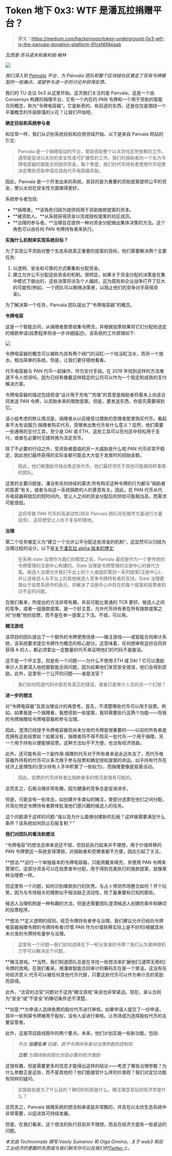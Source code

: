 # Token 地下 0x3: WTF 是潘瓦拉捐赠平台？

> 原文：<https://medium.com/hackernoon/token-underground-0x3-wtf-is-the-panvala-donation-platform-91cef466eaab>

*瓦西里·苏马诺夫和奥利娅·格林*

![](img/dc37ab893ffa1779c176e202de45eb32.png)

*我们深入到* [*Panvala*](https://www.panvala.com/) *平台，为 Panvala 团队和整个区块链社区奠定了现有令牌模型的一些痛点。渴望参与进一步的讨论并获得反馈。*

我们的 TU 会议 0x3 从这里开始。这次我们关注的是 Panvala，这是一个由 Consensys 构建的捐赠平台，它有一个内在的 PAN 令牌和一个用于资助的智能合同概念，称为“令牌电容器”。它是新奇的、有前途的东西，还是仅仅是围绕一个平庸概念的华丽辞藻的火花？让我们开始吧。

**确定目标和系统参与者**

和往常一样，我们从识别系统目标和应用领域开始。以下是来自 Panvala 网站的引文:

> Panvala 是一个捐赠驱动的平台，帮助资助整个以太坊社区所依赖的工作，通常是促进以太坊的安全性或可扩展性的工作。我们的捐助者向一个名为令牌电容器的智能合同提供资金。每个季度，我们的代币持有者使用代币投票决定哪些资助申请应该由代币电容器资助。

因此，Panvala 是一个开发出来的系统，其目的是为重要的资助提案提供公平的资金，使以太坊在安全性方面做得更好。

系统参与者包括:

*   **捐赠者。**该角色归结为提供将用于资助拨款提案的资本。
*   **被资助人。**从系统获得资金以完成授权提案的社区成员。
*   **治理的参与者。**治理旨在提供一种对资金分配做出集体决策的方法。这个角色可以由任何 PAN 令牌持有者来执行。

**实施什么机制来实现系统目标？**

为了实现公平资助对整个生态系统真正重要的提案的目标，他们需要解决两个主要任务:

1.  以透明、安全和可靠的方式筹集和分配资金。
2.  建立允许公平分配这些资金的机制。很明显，如果关于资金分配的决策是在集中模式下做出的，这些决策将涉及个人偏好。这为腐败和企业战争打开了巨大的可能性(例如，一个团队可以贿赂决策者，以阻止他们的竞争对手获得资金)。

为了解决第一个任务，Panvala 团队提出了“令牌电容器”的概念。

**令牌电容**

这是一个智能合同，从捐赠者那里收集令牌流，并根据投票结果将它们分配给选定的赠款申请(投票程序将进一步详细描述)。该系统的工作原理如下:

![](img/79829793f30c7e327f7bde78bdc067d3.png)

令牌电容器的概念可以被称为具有两个阀门的浴缸:一个给浴缸注水，而另一个放水。相当简单的系统。但是，让我们更仔细地看看。

代币电容器与 PAN 代币一起操作，作为支付手段。在 2019 年找到这样的方法难道不令人惊讶吗，因为已经有像戴这样稳定的公司可以作为一个稳定和成熟的支付解决方案。

令牌电容器的描述包括短语“设计用于充电”“充值”的意思是捐助者将基本上向该合同发送 PAN 令牌，以资助未来的赠款提案。但是，要发送东西，你首先需要得到它。

该小组考虑的默认情况是，捐赠者从以前接受过赠款的受赠者那里购买代币。看起来不太有说服力:捐赠者购买代币，受赠者出售代币有什么意义？显然，他们需要一些通用的支付工具，至少是 DAI 或 ETH，这些工具可以在社区中轻松用于支付，或者在必要时无缝转换为法定货币。

除了不必要的行动之外，受资助者面临的另一大威胁是什么呢:PAN 代币非常不稳定，因此他们最终获得的实际金额可能会大大低于发放时的初始金额。

> 因此，他们被激励尽快出售这些代币，他们最好领先于其他可能做同样事情的团队。

这里的主要问题是，潘没有任何持续的需求:所有购买这种令牌的行为都与“捐助者的慈善”有关，或者与向这一系统捐款的人的善意有关。因此，在 PAN 代币从代币电容器释放后的短时间内，受让人之间的资金分配后的供给可能相当高，而需求可能很低。

> 这将导致 PAN 代币的高波动性(除非 Panvala 团队将在做市方面进行大量投资)，这将使受让人处于复杂的境地。

**治理**

第二个任务被定义为“建立一个允许公平分配这些资金的机制”，这显然可以归结为治理过程的设计。以下是[关于潘瓦拉 alpha 版本的博文](https://media.consensys.net/panvala-releases-alpha-mvp-with-slate-governance-model-fe7679a022fe):

> 在采用 slate 治理作为我们的模型之前，Panvala 最初是作为一个更传统的令牌管理的注册中心构建的。Slate 治理是令牌管理的注册中心的替代方案。候选人治理允许我们平台上的个人或组织策划一系列提案(注册中心)，并让该候选人与平台上的其他候选人竞争令牌持有者的支持。Slate 治理更类似于投票系统中的表示，并解决了注册中心中存在的每个提案的投票者知识不足的问题。

在我们看来，所提出的方法非常有趣，并且可能比普通的 TCR 更好。候选人之间的竞争，或者一组拨款提案，是一个好主意，允许代币持有者在所有拨款提案之间“分散”他的投票，而不是在单一提案上下注。不错，可以用。

**赌注游戏**

该项目的团队提出了一个额外的令牌使用场景——赌注游戏——或智能合同审计系统，该系统要求提交令牌作为概念的核心部分。这意味着，任何想审核这份合同并获得 A 的人，都必须拿出一定数量的代币来证明他们的代码不是废话。

这不是一个坏主意，但是有一个问题——为什么不使用 ETH 或 DAI？它可以激励审计人员更深入地挖掘智能合同问题，因为如果他们发现安全错误，他们会得到奖励。此外，这里有一个公开的问题——谁是法官？

> 我们如何知道代码中是否有真正的错误，或者只是审计人员的另一个幻想？

**进一步的想法**

对“令牌电容器”及其治理设计的再思考。首先，不清楚哪些代币可以用于投票。例如，如果我是一个捐赠者，我想资助一些提案，我将需要执行这两个功能——将我的令牌捐赠给令牌电容器和参与治理。

因此，澄清已经授予令牌电容器但尚未分发的令牌是很重要的——以前的所有者是否拥有这些投票权？如果没有，捐赠者将不得不购买一批代币:一个用于捐赠，另一个用于持有以便能够投票。这种方法似乎不方便，也没有经济效益。

此外，还可能有另一个副作用:捐赠的代币对于所有者来说永远失去了，而代币电容器外持有的代币可以多次用于参与投票和确定授权提案的命运。似乎持有代币在经济上是理性的(至少持有人手中积累了一些权力)，而捐赠更像是慈善活动。

> 因此，投票的代币持有者比捐款者多的情况是很有可能的。

总而言之，石板治理非常有趣，因为健康的竞争总是促进进步。

但是，可能会有一些攻击，如创建许多类似的赌注，使部分选票在他们之间分配，并简化特定令牌持有者群体批准他们感兴趣的候选人的任务。

这个问题源于这样的问题:“谁以及为什么能够创建新的石板？这样做需要满足什么条件？该系统如何防止石板复制？”

**我们对团队的看法和想法**

“令牌电容”的想法总体来说还不错，但目前执行起来并不理想。用于价值转移的 PAN 令牌使这一系统变得薄弱，对捐助者和受赠者都不方便，因此引起了关注。

**想法:**运行一个单独版本的令牌电容器，只能用戴来填充，并使用 PAN 令牌来管理它。这部分资金可以在投票者中分配，用于得到完美执行的拨款提案，就像某种治理费一样。

但这里有一个问题，如何识别赠款执行的优秀。与占卜预测市场整合如何？开个玩笑，因为与市场相关的赠款似乎相当缺乏流动性，除了最重要和已知的那些。

候选人治理机制是一种有趣的方法，但是还需要团队澄清候选人创建的条件和确切的投票程序。

**想法:**定义透明的规则，规范令牌持有者参与治理。我们建议允许已经向令牌电容器捐赠令牌的令牌持有者(尽管 PAN 作为价值转移实际上是不好的)根据其尚未分发的令牌持有量参与治理。

> 这里有一个问题—我们如何选择在下一轮分发谁的令牌？我们认为某种随机力学可以解决这个问题。

**赌注游戏。**当然，我们知道团队总是在寻找一些想法来扩展他们[通常无用的]令牌的效用。在我们看来，用潘做智能合同审计的筹码实在是一个笑话。这没有任何经济意义:代币可以被任何其他代币代替，只要这些代币可以作为审计员的奖励而获得。

此外，“法官的法官”问题对于这场“赌注游戏”来说也非常紧迫。现在，承认合同为“安全”或“不安全”的确切条件还不清楚。

**创意:**为申请人选择免费的股份代币进行审核。如果申请人提交了一份申请，其中一些狗屎令牌被用于股权，没有人会进行审核。让市场成为选择股权代币的主要监管者。

此外，这是项目路线图中的两个要点。未来，他们计划实施一些新功能，包括:

> *平台* ***治理名单*** *创建，赋予令牌持有者对治理参数的控制权*
> 
> ***立桩*** *为围绕板岩固化创造必要的经济激励*

这很有趣，但是需要更多的信息才能得出这样的结论——考虑了哪些治理参数？为什么参数正是这些，而不是其他的？他们能接受什么样的价值观？我们对定位功能有同样的疑问。

> 实施股权是为了什么目的？确切的机制是什么，赌注理念背后的经济学是什么？

总而言之，Panvala 捐赠系统的想法和承诺是非常酷的，并且在以太坊生态系统中非常需要，以促进其可持续发展。

但是，在我们看来，这个想法的执行目前并不理想，而且在经济方面有一些紧迫的问题。

*本文由 Technomads 撰写:Vasily Sumanov 和 Olga Grinina。关于 web3 和后工业经济的更酷的东西或与我们聊天你可以在我们的*[*Twitter*](https://twitter.com/nomad_notes)*上。*